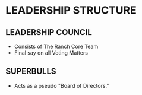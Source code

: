 # LEADERSHIP STRUCTURE

## LEADERSHIP COUNCIL&#x20;

* Consists of The Ranch Core Team
* Final say on all Voting Matters&#x20;

## SUPERBULLS

* Acts as a pseudo "Board of Directors."







